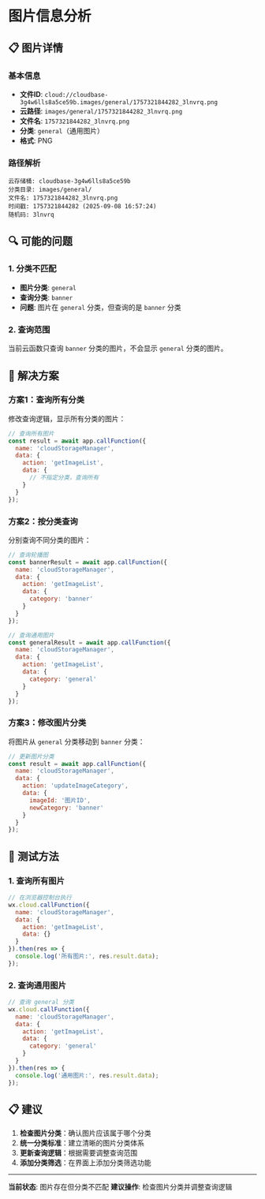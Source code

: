 # 图片信息分析

## 📋 图片详情

### 基本信息
- **文件ID**: `cloud://cloudbase-3g4w6lls8a5ce59b.images/general/1757321844282_3lnvrq.png`
- **云路径**: `images/general/1757321844282_3lnvrq.png`
- **文件名**: `1757321844282_3lnvrq.png`
- **分类**: `general`（通用图片）
- **格式**: PNG

### 路径解析
```
云存储桶: cloudbase-3g4w6lls8a5ce59b
分类目录: images/general/
文件名: 1757321844282_3lnvrq.png
时间戳: 1757321844282 (2025-09-08 16:57:24)
随机码: 3lnvrq
```

## 🔍 可能的问题

### 1. 分类不匹配
- **图片分类**: `general`
- **查询分类**: `banner`
- **问题**: 图片在 `general` 分类，但查询的是 `banner` 分类

### 2. 查询范围
当前云函数只查询 `banner` 分类的图片，不会显示 `general` 分类的图片。

## 🚀 解决方案

### 方案1：查询所有分类
修改查询逻辑，显示所有分类的图片：

```javascript
// 查询所有图片
const result = await app.callFunction({
  name: 'cloudStorageManager',
  data: {
    action: 'getImageList',
    data: {
      // 不指定分类，查询所有
    }
  }
});
```

### 方案2：按分类查询
分别查询不同分类的图片：

```javascript
// 查询轮播图
const bannerResult = await app.callFunction({
  name: 'cloudStorageManager',
  data: {
    action: 'getImageList',
    data: {
      category: 'banner'
    }
  }
});

// 查询通用图片
const generalResult = await app.callFunction({
  name: 'cloudStorageManager',
  data: {
    action: 'getImageList',
    data: {
      category: 'general'
    }
  }
});
```

### 方案3：修改图片分类
将图片从 `general` 分类移动到 `banner` 分类：

```javascript
// 更新图片分类
const result = await app.callFunction({
  name: 'cloudStorageManager',
  data: {
    action: 'updateImageCategory',
    data: {
      imageId: '图片ID',
      newCategory: 'banner'
    }
  }
});
```

## 🧪 测试方法

### 1. 查询所有图片
```javascript
// 在浏览器控制台执行
wx.cloud.callFunction({
  name: 'cloudStorageManager',
  data: {
    action: 'getImageList',
    data: {}
  }
}).then(res => {
  console.log('所有图片:', res.result.data);
});
```

### 2. 查询通用图片
```javascript
// 查询 general 分类
wx.cloud.callFunction({
  name: 'cloudStorageManager',
  data: {
    action: 'getImageList',
    data: {
      category: 'general'
    }
  }
}).then(res => {
  console.log('通用图片:', res.result.data);
});
```

## 📋 建议

1. **检查图片分类**：确认图片应该属于哪个分类
2. **统一分类标准**：建立清晰的图片分类体系
3. **更新查询逻辑**：根据需要调整查询范围
4. **添加分类筛选**：在界面上添加分类筛选功能

---

**当前状态**: 图片存在但分类不匹配
**建议操作**: 检查图片分类并调整查询逻辑
